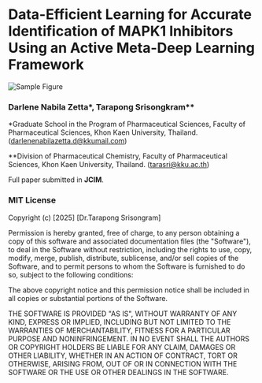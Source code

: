 # **Data-Efficient Learning for Accurate Identification of MAPK1 Inhibitors Using an Active Meta-Deep Learning Framework**

![Sample Figure](meta_neuralnet_graphic.png)

### Darlene Nabila Zetta*, Tarapong Srisongkram**
*Graduate School in the Program of Pharmaceutical Sciences, Faculty of Pharmaceutical Sciences, Khon Kaen University, Thailand. (darlenenabilazetta.d@kkumail.com)

**Division of Pharmaceutical Chemistry, Faculty of Pharmaceutical Sciences, Khon Kaen University, Thailand. (tarasri@kku.ac.th)

Full paper submitted in **JCIM**.

### MIT License
Copyright (c) [2025] [Dr.Tarapong Srisongram]

Permission is hereby granted, free of charge, to any person obtaining a copy of this software and associated documentation files (the "Software"), to deal in the Software without restriction, including the rights to use, copy, modify, merge, publish, distribute, sublicense, and/or sell copies of the Software, and to permit persons to whom the Software is furnished to do so, subject to the following conditions:

The above copyright notice and this permission notice shall be included in all copies or substantial portions of the Software.

THE SOFTWARE IS PROVIDED "AS IS", WITHOUT WARRANTY OF ANY KIND, EXPRESS OR IMPLIED, INCLUDING BUT NOT LIMITED TO THE WARRANTIES OF MERCHANTABILITY, FITNESS FOR A PARTICULAR PURPOSE AND NONINFRINGEMENT. IN NO EVENT SHALL THE AUTHORS OR COPYRIGHT HOLDERS BE LIABLE FOR ANY CLAIM, DAMAGES OR OTHER LIABILITY, WHETHER IN AN ACTION OF CONTRACT, TORT OR OTHERWISE, ARISING FROM, OUT OF OR IN CONNECTION WITH THE SOFTWARE OR THE USE OR OTHER DEALINGS IN THE SOFTWARE.

